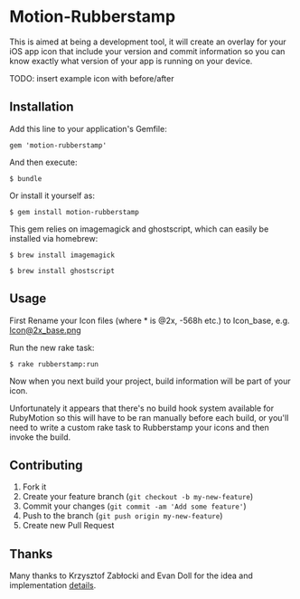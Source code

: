 # Motion-Rubberstamp

This is aimed at being a development tool, it will create an 
overlay for your iOS app icon that include your version and
commit information so you can know exactly what version of 
your app is running on your device.

TODO: insert example icon with before/after

## Installation

Add this line to your application's Gemfile:

    gem 'motion-rubberstamp'

And then execute:

    $ bundle

Or install it yourself as:

    $ gem install motion-rubberstamp

This gem relies on imagemagick and ghostscript, which
can easily be installed via homebrew:

    $ brew install imagemagick

    $ brew install ghostscript

## Usage

First Rename your Icon files (where * is @2x, -568h etc.) to Icon_base, e.g.
Icon@2x_base.png

Run the new rake task:

    $ rake rubberstamp:run

Now when you next build your project, build information will be part of
your icon.

Unfortunately it appears that there's no build hook system available for
RubyMotion so this will have to be ran manually before each build, or
you'll need to write a custom rake task to Rubberstamp your icons and
then invoke the build.

## Contributing

1. Fork it
2. Create your feature branch (`git checkout -b my-new-feature`)
3. Commit your changes (`git commit -am 'Add some feature'`)
4. Push to the branch (`git push origin my-new-feature`)
5. Create new Pull Request

## Thanks

Many thanks to Krzysztof Zabłocki and Evan Doll for the idea and
implementation
[details](http://www.merowing.info/2013/03/overlaying-application-version-on-top-of-your-icon/).
